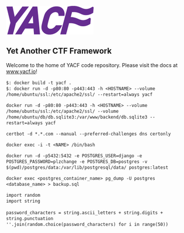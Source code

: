 ![alt text](https://raw.githubusercontent.com/yacf/docs/master/_assets/images/logo-p.png "YACF")

## Yet Another CTF Framework

Welcome to the home of YACF code repository. Please visit the docs at www.yacf.io!

```
$: docker build -t yacf .
$: docker run -d -p80:80 -p443:443 -h <HOSTNAME> --volume /home/ubuntu/ssl:/etc/apache2/ssl/ --restart=always yacf
```

```
docker run -d -p80:80 -p443:443 -h <HOSTNAME> --volume /home/ubuntu/ssl:/etc/apache2/ssl/ --volume /home/ubuntu/db/db.sqlite3:/var/www/backend/db.sqlite3 --restart=always yacf
```

```
certbot -d *.*.com --manual --preferred-challenges dns certonly
```

```
docker exec -i -t <NAME> /bin/bash
```

```
docker run -d -p5432:5432 -e POSTGRES_USER=django -e POSTGRES_PASSWORD=plzchange -e POSTGRES_DB=postgres -v $(pwd)/postgres/data:/var/lib/postgresql/data/ postgres:latest
```

```
docker exec <postgres_container_name> pg_dump -U postgres <database_name> > backup.sql
```

```
import random
import string

password_characters = string.ascii_letters + string.digits + string.punctuation
''.join(random.choice(password_characters) for i in range(50))
```
